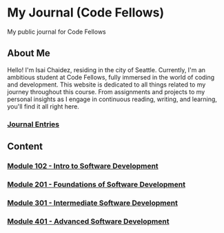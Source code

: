 # My Journal (Code Fellows)

My public journal for Code Fellows

## About Me

Hello! I'm Isai Chaidez, residing in the city of Seattle. Currently, I'm an ambitious student at Code Fellows, fully immersed in the world of coding and development. This website is dedicated to all things related to my journey throughout this course. From assignments and projects to my personal insights as I engage in continuous reading, writing, and learning, you'll find it all right here.

### [Journal Entries](/Journal/README.md)

## Content

### [Module 102 - Intro to Software Development](/102/README.md)

### [Module 201 - Foundations of Software Development](/201/README.md)

### [Module 301 - Intermediate Software Development](/301/README.md)

### [Module 401 - Advanced Software Development](/401/README.md)
